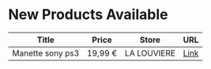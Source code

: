 # New Products Available

| Title | Price | Store | URL |
|---|---|---|---|
| Manette sony  ps3 | 19,99 € | LA LOUVIERE | [Link](https://www.cashconverters.be/fr/accessoires-jeux-video/637604-manette-sony-ps3.html) |
